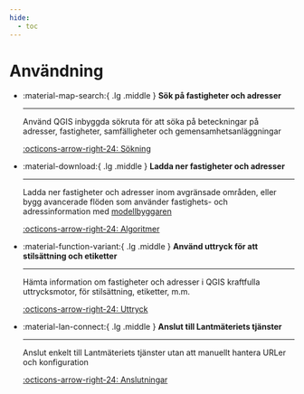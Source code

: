 ```yaml
---
hide:
  - toc
---
```


# Användning

<div class="grid cards" markdown>

-   :material-map-search:{ .lg .middle } __Sök på fastigheter och adresser__

    ---

    Använd QGIS inbyggda sökruta för att söka på beteckningar på adresser, fastigheter, samfälligheter och gemensamhetsanläggningar

    [:octicons-arrow-right-24: Sökning](sokning.md)

-   :material-download:{ .lg .middle } __Ladda ner fastigheter och adresser__

    ---

    Ladda ner fastigheter och adresser inom avgränsade områden, eller bygg avancerade flöden som använder fastighets- och adressinformation
    med [modellbyggaren](https://docs.qgis.org/latest/en/docs/user_manual/processing/modeler.html)

    [:octicons-arrow-right-24: Algoritmer](algoritmer/index.md)

-   :material-function-variant:{ .lg .middle } __Använd uttryck för att stilsättning och etiketter__

    ---

    Hämta information om fastigheter och adresser i QGIS kraftfulla uttrycksmotor, för stilsättning, etiketter, m.m.

    [:octicons-arrow-right-24: Uttryck](uttryck.md)

-   :material-lan-connect:{ .lg .middle } __Anslut till Lantmäteriets tjänster__

    ---

    Anslut enkelt till Lantmäteriets tjänster utan att manuellt hantera URLer och konfiguration

    [:octicons-arrow-right-24: Anslutningar](installningar.md#lagg-till-tjanster-i-datakallor)


</div>
